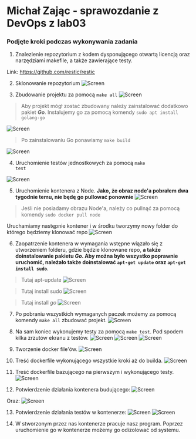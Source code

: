 # Michał Zając - sprawozdanie z DevOps z lab03

### Podjęte kroki podczas wykonywania zadania

1. Znalezienie repozytorium z kodem dysponującego otwartą licencją oraz narzędziami makefile, a także zawierające testy.

Link: https://github.com/restic/restic

2. Sklonowanie repozytorium
![Screen](./screeny/restic_clone.png)

3. Zbudowanie projektu za pomocą <code>make all</code>
![Screen](./screeny/restic_build.png)

> Aby projekt mógł zostać zbudowany należy zainstalować dodatkowo pakiet ***Go***. Instalujemy go za pomocą komendy <code>sudo apt install golang-go</code>

![Screen](./screeny/restic_install_go.png)

> Po zainstalowaniu Go ponawiamy <code>make build</code>

![Screen](./screeny/restic_working_build.png)

4. Uruchomienie testów jednostkowych za pomocą <code>make test</code>

![Screen](./screeny/restic_tests.png)

5. Uruchomienie kontenera z Node. **Jako, że obraz node'a pobrałem dwa tygodnie temu, nie będę go pullować ponownie**
![Screen](./screeny/docker_node_image.png)

> Jeśli nie posiadamy obrazu Node'a, należy co pullnąć za pomocą komendy <code>sudo docker pull node</code>

Uruchamiamy następnie kontener i w środku tworzymy nowy folder do którego będziemy klonować repo
![Screen](./screeny/run_node.png)

6. Zaopatrzenie kontenera w wymagania wstępne wiązało się z utworzeniem folderu, gdzie będzie klonowane repo, **a także doinstalowanie pakietu *Go*. Aby można było wszystko poprawnie uruchomić, należało także doinstalować <code>apt-get update</code> oraz <code>apt-get install sudo</code>**. 

> Tutaj apt-update
![Screen](./screeny/apt_update.png)

> Tutaj install sudo
![Screen](./screeny/install_sudo.png)

> Tutaj install *go*
![Screen](./screeny/install_go.png)

7. Po pobraniu wszystkich wymaganych paczek możemy za pomocą komendy <code>make all</code> zbudować projekt.
![Screen](./screeny/kontener_make.png)

8. Na sam koniec wykonujemy testy za pomocą <code>make test</code>. Pod spodem kilka zrzutów ekranu z testów.
![Screen](./screeny/kontener_test.png)
![Screen](./screeny/kontener_test2.png)
![Screen](./screeny/kontener_test3.png)

9. Tworzenie docker file'ów.
![Screen](./screeny/docker_files.png)

10. Treść dockerfile wykonującego wszystkie kroki aż do builda.
![Screen](./screeny/dockerfile_build.png)

11. Treść dockerfile bazującego na pierwszym i wykonującego testy.
![Screen](./screeny/dockerfile_test.png)

12. Potwierdzenie działania kontenera budującego:
![Screen](./screeny/build_working.png)

Oraz:
![Screen](./screeny/successful_build.png)

13. Potwierdzenie działania testów w kontenerze:
![Screen](./screeny/docker_test_build.png)
![Screen](./screeny/test_errors.png)

14. W stworzonym przez nas kontenerze pracuje nasz program. Poprzez uruchomienie go w kontenerze możemy go odizolować od systemu.
